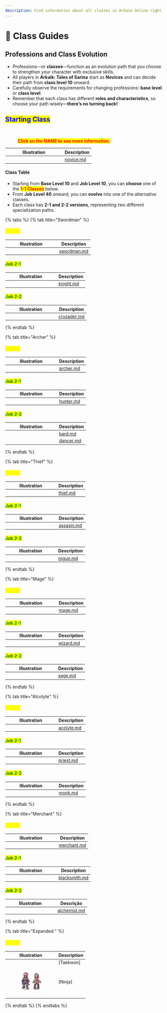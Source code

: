 ```yaml
---
description: Find information about all classes in Arkaik Online right here!
---
```


# 📗 Class Guides

## **Professions and Class Evolution**

* Professions—or **classes**—function as an evolution path that you choose to strengthen your character with exclusive skills.
* All players in **Arkaik: Tales of Sarina** start as **Novices** and can decide their path from **class level 10** onward.
* Carefully observe the requirements for changing professions: **base level** or **class level**.
* Remember that each class has different **roles and characteristics**, so choose your path wisely—**there’s no turning back!**

## <mark style="color:blue;">**Starting Class**</mark>

<figure><img src="../../.gitbook/assets/0000000.gif" alt=""><figcaption><p><mark style="color:red;"><strong>Click on the NAME to see more information.</strong></mark></p></figcaption></figure>

<table><thead><tr><th width="170">Illustration</th><th data-type="content-ref">Description</th></tr></thead><tbody><tr><td><img src="../../.gitbook/assets/100px-Aprendizessprite (1).png" alt=""></td><td><a href="novice.md">novice.md</a></td></tr></tbody></table>

#### **Class Table**

* Starting from **Base Level 10** and **Job Level 10**, you can **choose** one of the <mark style="color:red;">**1-1 Classes**</mark> below.
* From **Job Level 40** onward, you can **evolve** into one of the alternative classes.
* Each class has **2-1 and 2-2 versions**, representing two different specialization paths.

{% tabs %}
{% tab title="Swordman" %}
#### <mark style="color:yellow;">Job 1-1</mark>

<table><thead><tr><th width="152">Illustration</th><th data-type="content-ref">Description</th></tr></thead><tbody><tr><td><img src="../../.gitbook/assets/100px-Espadachinssprite.png" alt="" data-size="original"></td><td><a href="swordman.md">swordman.md</a></td></tr></tbody></table>

#### <mark style="color:green;">Job 2-1</mark>

<table><thead><tr><th width="150">Illustration</th><th data-type="content-ref">Description</th></tr></thead><tbody><tr><td><img src="../../.gitbook/assets/100px-Cavaleirossprite.png" alt=""></td><td><a href="knight.md">knight.md</a></td></tr></tbody></table>

#### <mark style="color:green;">Job 2-2</mark>

<table><thead><tr><th width="150">Illustration</th><th data-type="content-ref">Description</th></tr></thead><tbody><tr><td><img src="../../.gitbook/assets/100px-Templáriossprite.png" alt=""></td><td><a href="crusader.md">crusader.md</a></td></tr></tbody></table>
{% endtab %}

{% tab title="Archer" %}
#### <mark style="color:yellow;">Job 1-1</mark>

<table><thead><tr><th width="152">Illustration</th><th data-type="content-ref">Description</th></tr></thead><tbody><tr><td><img src="../../.gitbook/assets/100px-Arqueirossprite.png" alt=""></td><td><a href="archer.md">archer.md</a></td></tr></tbody></table>

#### <mark style="color:green;">Job 2-1</mark>

<table><thead><tr><th width="152">Illustration</th><th data-type="content-ref">Description</th></tr></thead><tbody><tr><td><img src="../../.gitbook/assets/100px-Caçadoressprite.png" alt=""></td><td><a href="hunter.md">hunter.md</a></td></tr></tbody></table>

#### <mark style="color:green;">Job 2-2</mark>

<table><thead><tr><th width="152">Illustration</th><th data-type="content-ref">Description</th></tr></thead><tbody><tr><td><img src="../../.gitbook/assets/100px-Bardossprite.png" alt=""></td><td><a href="bard.md">bard.md</a></td></tr><tr><td><img src="../../.gitbook/assets/100px-Odaliscassprite.png" alt=""></td><td><a href="dancer.md">dancer.md</a></td></tr></tbody></table>
{% endtab %}

{% tab title="Thief" %}
#### <mark style="color:yellow;">Job 1-1</mark>

<table><thead><tr><th width="150">Illustration</th><th data-type="content-ref">Description</th></tr></thead><tbody><tr><td><img src="../../.gitbook/assets/100px-Gatunossprite.png" alt=""></td><td><a href="thief.md">thief.md</a></td></tr></tbody></table>

#### <mark style="color:green;">Job 2-1</mark>

<table><thead><tr><th width="151">Illustration</th><th data-type="content-ref">Description</th></tr></thead><tbody><tr><td><img src="../../.gitbook/assets/100px-Mercenáriossprite.png" alt=""></td><td><a href="assasin.md">assasin.md</a></td></tr></tbody></table>

#### <mark style="color:green;">Job 2-2</mark>

<table><thead><tr><th width="149">Illustration</th><th data-type="content-ref">Description</th></tr></thead><tbody><tr><td><img src="../../.gitbook/assets/100px-Arruaceirossprite.png" alt=""></td><td><a href="rogue.md">rogue.md</a></td></tr></tbody></table>
{% endtab %}

{% tab title="Mage" %}
#### <mark style="color:yellow;">Job 1-1</mark>

<table><thead><tr><th width="151">Illustration</th><th data-type="content-ref">Description</th></tr></thead><tbody><tr><td><img src="../../.gitbook/assets/100px-Magossprite.png" alt=""></td><td><a href="mage.md">mage.md</a></td></tr></tbody></table>

#### <mark style="color:green;">Job 2-1</mark>

<table><thead><tr><th width="150">Illustration</th><th data-type="content-ref">Description</th></tr></thead><tbody><tr><td><img src="../../.gitbook/assets/100px-Bruxossprite.png" alt=""></td><td><a href="wizard.md">wizard.md</a></td></tr></tbody></table>

#### <mark style="color:green;">Job 2-2</mark>

<table><thead><tr><th width="149">Illustration</th><th data-type="content-ref">Description</th></tr></thead><tbody><tr><td><img src="../../.gitbook/assets/100px-Sábiossprite.png" alt=""></td><td><a href="sage.md">sage.md</a></td></tr></tbody></table>
{% endtab %}

{% tab title="Alcolyte" %}
#### <mark style="color:yellow;">Job 1-1</mark>

<table><thead><tr><th width="150">Illustration</th><th data-type="content-ref">Description</th></tr></thead><tbody><tr><td><img src="../../.gitbook/assets/100px-Noviçossprite.png" alt=""></td><td><a href="acolyte.md">acolyte.md</a></td></tr></tbody></table>

#### <mark style="color:green;">Job 2-1</mark>

<table><thead><tr><th width="150">Illustration</th><th data-type="content-ref">Description</th></tr></thead><tbody><tr><td><img src="../../.gitbook/assets/100px-Sacerdotessprite.png" alt=""></td><td><a href="priest.md">priest.md</a></td></tr></tbody></table>

#### <mark style="color:green;">Job 2-2</mark>

<table><thead><tr><th width="151">Illustration</th><th data-type="content-ref">Description</th></tr></thead><tbody><tr><td><img src="../../.gitbook/assets/100px-Mongessprite.png" alt=""></td><td><a href="monk.md">monk.md</a></td></tr></tbody></table>
{% endtab %}

{% tab title="Merchant" %}
#### <mark style="color:yellow;">Job 1-1</mark>

<table><thead><tr><th width="151">Illustration</th><th data-type="content-ref">Description</th></tr></thead><tbody><tr><td><img src="../../.gitbook/assets/100px-Mercadoressprite.png" alt=""></td><td><a href="merchant.md">merchant.md</a></td></tr></tbody></table>

#### <mark style="color:green;">Job 2-1</mark>

<table><thead><tr><th width="150">Illustration</th><th data-type="content-ref">Description</th></tr></thead><tbody><tr><td><img src="../../.gitbook/assets/100px-Ferreirossprite.png" alt=""></td><td><a href="blacksmith.md">blacksmith.md</a></td></tr></tbody></table>

#### <mark style="color:green;">Job 2-2</mark>

<table><thead><tr><th width="147">Illustration</th><th data-type="content-ref">Descrição</th></tr></thead><tbody><tr><td><img src="../../.gitbook/assets/100px-Alquimistassprite.png" alt=""></td><td><a href="alchemist.md">alchemist.md</a></td></tr></tbody></table>
{% endtab %}

{% tab title="Expanded " %}
#### <mark style="color:yellow;">Job 1-1</mark>

<table><thead><tr><th width="150">Illustration</th><th>Description</th></tr></thead><tbody><tr><td><img src="../../.gitbook/assets/100px-Taekwonssprite.png" alt=""></td><td>[Taekwon]</td></tr><tr><td><div><figure><img src="../../.gitbook/assets/image (36) (1).png" alt=""><figcaption></figcaption></figure></div></td><td>[Ninja]</td></tr></tbody></table>
{% endtab %}
{% endtabs %}

